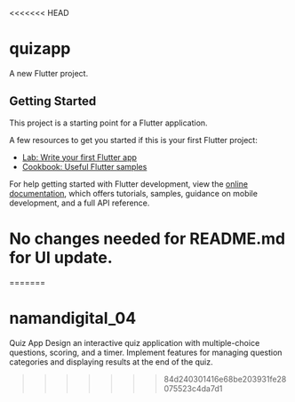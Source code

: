 <<<<<<< HEAD
# quizapp

A new Flutter project.

## Getting Started

This project is a starting point for a Flutter application.

A few resources to get you started if this is your first Flutter project:

- [Lab: Write your first Flutter app](https://docs.flutter.dev/get-started/codelab)
- [Cookbook: Useful Flutter samples](https://docs.flutter.dev/cookbook)

For help getting started with Flutter development, view the
[online documentation](https://docs.flutter.dev/), which offers tutorials,
samples, guidance on mobile development, and a full API reference.

# No changes needed for README.md for UI update.
=======
# namandigital_04
Quiz App  Design an interactive quiz application with multiple-choice questions, scoring, and a timer. Implement features for managing question categories and displaying results at the end of the quiz.
>>>>>>> 84d240301416e68be203931fe28075523c4da7d1
